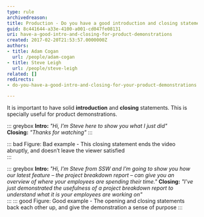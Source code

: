 ```yaml
---
type: rule
archivedreason: 
title: Production - Do you have a good introduction and closing statements?
guid: 8c441644-a33e-4100-a001-cd047fe08131
uri: have-a-good-intro-and-closing-for-product-demonstrations
created: 2017-02-20T21:53:57.0000000Z
authors:
- title: Adam Cogan
  url: /people/adam-cogan
- title: Steve Leigh
  url: /people/steve-leigh
related: []
redirects:
- do-you-have-a-good-intro-and-closing-for-your-product-demonstrations

---
```


It is important to have solid **introduction** and **closing** statements. This is specially useful for product demonstrations.

<!--endintro-->

::: greybox
**Intro:** _"Hi, I’m Steve here to show you what I just did"_  
**Closing:** _"Thanks for watching"_ 
:::

::: bad
Figure: Bad example - This closing statement ends the video abruptly, and doesn’t leave the viewer satisfied  
:::

::: greybox
**Intro:** _"Hi, I’m Steve from SSW and I’m going to show you how our latest feature – the project breakdown report – can give you an overview of where your employees are spending their time."_
**Closing:** _"I’ve just demonstrated the usefulness of a project breakdown report to understand what it is your employees are working on"_   
:::
::: good
Figure: Good example - The opening and closing statements back each other up, and give the demonstration a sense of purpose
:::
